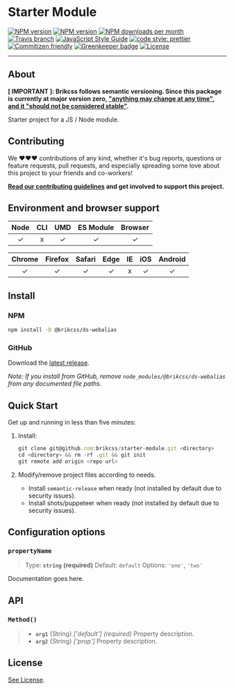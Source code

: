 # Starter Module

<!-- Shields. -->
<p>
    <!-- NPM version. -->
    <a href="https://www.npmjs.com/package/@brikcss/starter-module"><img alt="NPM version" src="https://img.shields.io/npm/v/@brikcss/starter-module.svg?style=flat-square"></a>
    <!-- NPM tag version. -->
    <a href="https://www.npmjs.com/package/@brikcss/starter-module"><img alt="NPM version" src="https://img.shields.io/npm/v/@brikcss/starter-module/next.svg?style=flat-square"></a>
    <!-- NPM downloads/month. -->
    <a href="https://www.npmjs.com/package/@brikcss/starter-module"><img alt="NPM downloads per month" src="https://img.shields.io/npm/dm/@brikcss/starter-module.svg?style=flat-square"></a>
    <!-- Travis branch. -->
    <a href="https://github.com/brikcss/starter-module/tree/master"><img alt="Travis branch" src="https://img.shields.io/travis/rust-lang/rust/master.svg?style=flat-square&label=master"></a>
    <!-- Codacy. -->
    <!-- <a href="https://www.codacy.com"><img alt="Codacy code quality" src="https://img.shields.io/codacy/grade/<enter token here>/master.svg?style=flat-square"></a> -->
    <!-- <a href="https://www.codacy.com"><img alt="Codacy code coverage" src="https://img.shields.io/codacy/coverage/<enter token here>/master.svg?style=flat-square"></a> -->
    <!-- Coveralls -->
    <!-- <a href='https://coveralls.io/github/brikcss/starter-module?branch=master'><img src='https://img.shields.io/coveralls/github/brikcss/starter-module/master.svg?style=flat-square' alt='Coverage Status' /></a> -->
    <!-- JS Standard style. -->
    <a href="https://standardjs.com"><img alt="JavaScript Style Guide" src="https://img.shields.io/badge/code_style-standard-brightgreen.svg?style=flat-square"></a>
    <!-- Prettier code style. -->
    <a href="https://prettier.io/"><img alt="code style: prettier" src="https://img.shields.io/badge/code_style-prettier-ff69b4.svg?style=flat-square"></a>
    <!-- Semantic release. -->
    <!-- <a href="https://github.com/semantic-release/semantic-release"><img alt="semantic release" src="https://img.shields.io/badge/%20%20%F0%9F%93%A6%F0%9F%9A%80-semantic--release-e10079.svg?style=flat-square"></a> -->
    <!-- Commitizen friendly. -->
    <a href="http://commitizen.github.io/cz-cli/"><img alt="Commitizen friendly" src="https://img.shields.io/badge/commitizen-friendly-brightgreen.svg?style=flat-square"></a>
    <!-- Greenkeeper. -->
    <a href="https://greenkeeper.io/"><img src="https://badges.greenkeeper.io/brikcss/starter-module.svg?style=flat-square" alt="Greenkeeper badge"></a>
    <!-- MIT License. -->
    <a href="LICENSE.md"><img alt="License" src="https://img.shields.io/npm/l/express.svg?style=flat-square"></a>
</p>

---

## About

<strong>\[ IMPORTANT \]: Brikcss follows semantic versioning. Since this package is currently at major version zero, <a href="https://semver.org/#spec-item-4" target="_blank">"anything may change at any time", and it "should not be considered stable"</a>.</strong>

Starter project for a JS / Node module.

## Contributing

We ❤️❤️❤️ contributions of any kind, whether it's bug reports, questions or feature requests, pull requests, and especially spreading some love about this project to your friends and co-workers!

**[Read our contributing guidelines](./CONTRIBUTING.md) and get involved to support this project.**

## Environment and browser support

| Node | CLI | UMD | ES Module | Browser |
| :--: | :-: | :-: | :-------: | :-----: |
|  ✓   |  x  |  ✓  |     ✓     |    ✓    |

| Chrome | Firefox | Safari | Edge | IE  | iOS | Android |
| :----: | :-----: | :----: | :--: | :-: | :-: | :-----: |
|   ✓    |    ✓    |   ✓    |  ✓   |  x  |  ✓  |    ✓    |

## Install

### NPM

```bash
npm install -D @brikcss/ds-webalias
```

### GitHub

Download the [latest release](https://github.com/brikcss/starter-module/releases/latest).

_Note: If you install from GitHub, remove `node_modules/@brikcss/ds-webalias` from any documented file paths._

## Quick Start

Get up and running in less than five minutes:

1.  Install:

    ```js
    git clone git@github.com:brikcss/starter-module.git <directory>
    cd <directory> && rm -rf .git && git init
    git remote add origin <repo url>
    ```

2.  Modify/remove project files according to needs.

    -   Install `semantic-release` when ready (not installed by default due to security issues).
    -   Install shots/puppeteer when ready (not installed by default due to security issues).

## Configuration options

### `propertyName`

> Type: **`string`** **(required)** Default: `default` Options: `'one'`, `'two'`

Documentation goes here.

## API

### `Method()`

> -   **`arg1`** \{String\} _['default']_ _(required)_ Property description.
> -   **`arg2`** \{String\} _['prop']_ Property description.

## License

[See License](LICENSE.md).
